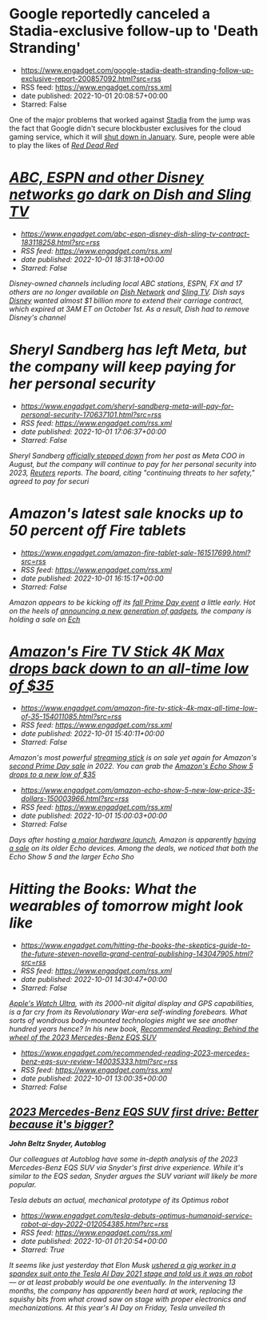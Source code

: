 # Google reportedly canceled a Stadia-exclusive follow-up to 'Death Stranding'
 - https://www.engadget.com/google-stadia-death-stranding-follow-up-exclusive-report-200857092.html?src=rss
 - RSS feed: https://www.engadget.com/rss.xml
 - date published: 2022-10-01 20:08:57+00:00
 - Starred: False

<p>One of the major problems that worked against <a href="https://www.engadget.com/tag/stadia/"><ins>Stadia</ins></a> from the jump was the fact that Google didn't secure blockbuster exclusives for the cloud gaming service, which it will <a href="https://www.engadget.com/google-shutting-down-stadia-162704135.html"><ins>shut down in January</ins></a>. Sure, people were able to play the likes of <a href="https://www.engadget.com/2019-10-04-red-dead-redemption-2-google-stadia.html"><em>Red Dead Red

# ABC, ESPN and other Disney networks go dark on Dish and Sling TV
 - https://www.engadget.com/abc-espn-disney-dish-sling-tv-contract-183118258.html?src=rss
 - RSS feed: https://www.engadget.com/rss.xml
 - date published: 2022-10-01 18:31:18+00:00
 - Starred: False

<p>Disney-owned channels including local ABC stations, ESPN, FX and 17 others are no longer available on <a href="https://www.engadget.com/tag/dish%20network/"><ins>Dish Network</ins></a> and <a href="https://www.engadget.com/tag/sling%20tv/"><ins>Sling TV</ins></a>. Dish says <a href="https://www.engadget.com/tag/disney/"><ins>Disney</ins></a> wanted almost $1 billion more to extend their carriage contract, which expired at 3AM ET on October 1st. As a result, Dish had to remove Disney's channel

# Sheryl Sandberg has left Meta, but the company will keep paying for her personal security
 - https://www.engadget.com/sheryl-sandberg-meta-will-pay-for-personal-security-170637101.html?src=rss
 - RSS feed: https://www.engadget.com/rss.xml
 - date published: 2022-10-01 17:06:37+00:00
 - Starred: False

<p>Sheryl Sandberg <a href="https://www.engadget.com/sheryl-sandberg-officially-steps-down-as-coo-of-meta-123206041.html">officially stepped down</a> from her post as Meta COO in August, but the company will continue to pay for her personal security into 2023, <a href="https://www.reuters.com/world/us/meta-provide-personal-security-outgoing-executive-sheryl-sandberg-2022-09-30/"><em>Reuters</em></a> reports. The board, citing &quot;continuing threats to her safety,&quot; agreed to pay for securi

# Amazon's latest sale knocks up to 50 percent off Fire tablets
 - https://www.engadget.com/amazon-fire-tablet-sale-161517699.html?src=rss
 - RSS feed: https://www.engadget.com/rss.xml
 - date published: 2022-10-01 16:15:17+00:00
 - Starred: False

<p>Amazon appears to be kicking off its <a href="https://www.engadget.com/amazon-prime-early-access-sale-2022-everything-you-need-to-know-134524557.html">fall Prime Day event</a> a little early. Hot on the heels of <a href="https://www.engadget.com/heres-everything-amazon-announced-at-its-fall-hardware-event-195138747.html">announcing a new generation of gadgets</a>, the company is holding a sale on <a href="https://www.engadget.com/amazon-echo-show-5-new-low-price-35-dollars-150003966.html">Ech

# Amazon's Fire TV Stick 4K Max drops back down to an all-time low of $35
 - https://www.engadget.com/amazon-fire-tv-stick-4k-max-all-time-low-of-35-154011085.html?src=rss
 - RSS feed: https://www.engadget.com/rss.xml
 - date published: 2022-10-01 15:40:11+00:00
 - Starred: False

<p>Amazon's most powerful <a href="https://www.amazon.com/deal/d2e4b1d3?showVariations=true&amp;linkCode=ll2&amp;tag=gdgt0c-p-o-1dds-20&amp;linkId=a1ed82ac3c21e82777f89d88bf053473&amp;language=en_US&amp;ref_=as_li_ss_tl">streaming stick</a> is on sale yet again for Amazon's <a href="https://www.engadget.com/amazon-prime-early-access-sale-2022-everything-you-need-to-know-134524557.html">second Prime Day sale</a> in 2022. You can grab the <a href="https://www.amazon.com/gp/product/B08MQZXN1X/ref=a

# Amazon's Echo Show 5 drops to a new low of $35
 - https://www.engadget.com/amazon-echo-show-5-new-low-price-35-dollars-150003966.html?src=rss
 - RSS feed: https://www.engadget.com/rss.xml
 - date published: 2022-10-01 15:00:03+00:00
 - Starred: False

<p>Days after hosting <a href="https://www.engadget.com/heres-everything-amazon-announced-at-its-fall-hardware-event-195138747.html">a major hardware launch</a>, Amazon is apparently <a href="https://www.amazon.com/deal/1e8f7e22?showVariations=true&amp;linkCode=ll2&amp;tag=gdgt0c-p-o-1dds-20&amp;linkId=20a38266cf5b5922f14df99677078f3e&amp;language=en_US&amp;ref_=as_li_ss_tl">having a sale</a> on its older Echo devices. Among the deals, we noticed that both the Echo Show 5 and the larger Echo Sho

# Hitting the Books: What the wearables of tomorrow might look like
 - https://www.engadget.com/hitting-the-books-the-skeptics-guide-to-the-future-steven-novella-grand-central-publishing-143047905.html?src=rss
 - RSS feed: https://www.engadget.com/rss.xml
 - date published: 2022-10-01 14:30:47+00:00
 - Starred: False

<p><a href="https://www.engadget.com/apple-watch-ultra-hands-on-185536566.htmlhttps://www.engadget.com/apple-watch-ultra-hands-on-185536566.html">Apple's Watch Ultra</a>, with its 2000-nit digital display and GPS capabilities, is a far cry from its Revolutionary War-era self-winding forebears. What sorts of wondrous body-mounted technologies might we see another hundred years hence? In his new book, <a href="https://www.amazon.com/gp/product/1538709546/ref=as_li_ss_tl?ie=UTF8&amp;linkCode=ll1&am

# Recommended Reading: Behind the wheel of the 2023 Mercedes-Benz EQS SUV
 - https://www.engadget.com/recommended-reading-2023-mercedes-benz-eqs-suv-review-140035333.html?src=rss
 - RSS feed: https://www.engadget.com/rss.xml
 - date published: 2022-10-01 13:00:35+00:00
 - Starred: False

<h2><a href="https://www.autoblog.com/2022/09/29/2023-mercedes-benz-eqs-suv-review/">2023 Mercedes-Benz EQS SUV first drive: Better because it's bigger?</a></h2><p><strong>John Beltz Snyder, </strong><strong><em>Autoblog</em></strong></p><p>Our colleagues at <em>Autoblog </em>have some in-depth analysis of the 2023 Mercedes-Benz EQS SUV via Snyder's first drive experience. While it's similar to the EQS sedan, Snyder argues the SUV variant will likely be more popular.&nbsp;</p><span id="end-legac

# Tesla debuts an actual, mechanical prototype of its Optimus robot
 - https://www.engadget.com/tesla-debuts-optimus-humanoid-service-robot-ai-day-2022-012054385.html?src=rss
 - RSS feed: https://www.engadget.com/rss.xml
 - date published: 2022-10-01 01:20:54+00:00
 - Starred: True

<p>It seems like just yesterday that Elon Musk <a href="https://www.engadget.com/tesla-bot-humanoid-robot-033635103.html">ushered a gig worker in a spandex suit onto the Tesla AI Day 2021 stage and told us it was an robot</a> — or at least probably would be one eventually. In the intervening 13 months, the company has apparently been hard at work, replacing the squishy bits from what crowd saw on stage with proper electronics and mechanizations. At this year's AI Day on Friday, Tesla unveiled th
